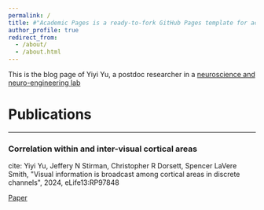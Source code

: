 ```yaml
---
permalink: /
title: #"Academic Pages is a ready-to-fork GitHub Pages template for academic personal websites"
author_profile: true
redirect_from: 
  - /about/
  - /about.html
---
```


This is the blog page of Yiyi Yu, a postdoc researcher in a [neuroscience and neuro-engineering lab]([https://slslab.org/]) 

Publications
======

------
### Correlation within and inter-visual cortical areas 

cite: Yiyi Yu, Jeffery N Stirman, Christopher R Dorsett, Spencer LaVere Smith, "Visual information is broadcast among cortical areas in discrete channels", 2024, eLife13:RP97848

[Paper]([https://elifesciences.org/reviewed-preprints/97848])

